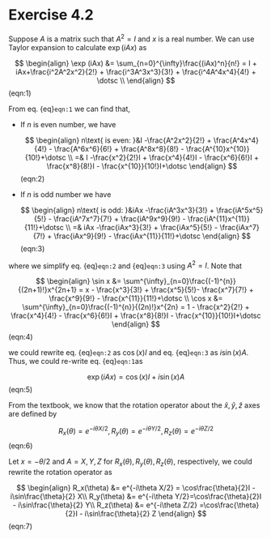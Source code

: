 # Exercise 4.2

Suppose $A$ is a matrix such that $A^2 = I$ and $x$ is a real number. We can use Taylor expansion to calculate $\exp (iAx)$ as

$$
\begin{align}
\exp (iAx) &= \sum_{n=0}^{\infty}\frac{(iAx)^n}{n!} = I + iAx+\frac{i^2A^2x^2}{2!} + \frac{i^3A^3x^3}{3!} + \frac{i^4A^4x^4}{4!} + \dotsc \\
\end{align}
$$(eqn:1)

From eq. {eq}`eqn:1` we can find that, 

* If $n$​ is even number, we have

  $$
  \begin{align}
  n\text{ is even: }&I -\frac{A^2x^2}{2!} + \frac{A^4x^4}{4!} - \frac{A^6x^6}{6!} + \frac{A^8x^8}{8!} - \frac{A^{10}x^{10}}{10!}+\dotsc  \\
  =& I -\frac{x^2}{2!}I + \frac{x^4}{4!}I - \frac{x^6}{6!}I + \frac{x^8}{8!}I - \frac{x^{10}}{10!}I+\dotsc 
  \end{align}
  $$(eqn:2)

* If $n$ is odd number we have

  $$
  \begin{align}
  n\text{ is odd: }&iAx -\frac{iA^3x^3}{3!} + \frac{iA^5x^5}{5!} - \frac{iA^7x^7}{7!} + \frac{iA^9x^9}{9!} - \frac{iA^{11}x^{11}}{11!}+\dotsc  \\
  =& iAx -\frac{iAx^3}{3!} + \frac{iAx^5}{5!} - \frac{iAx^7}{7!} + \frac{iAx^9}{9!} - \frac{iAx^{11}}{11!}+\dotsc 
  \end{align}
  $$(eqn:3)

where we simplify eq. {eq}`eqn:2` and {eq}`eqn:3` using $A^2 = I$​. Note that 

$$
\begin{align}
\sin x &= \sum^{\infty}_{n=0}\frac{(-1)^{n}}{(2n+1)!}x^{2n+1}  = x - \frac{x^3}{3!} + \frac{x^5}{5!}- \frac{x^7}{7!} + \frac{x^9}{9!} - \frac{x^{11}}{11!}+\dotsc \\
\cos x &= \sum^{\infty}_{n=0}\frac{(-1)^{n}}{(2n)!}x^{2n} = 1 - \frac{x^2}{2!} + \frac{x^4}{4!} - \frac{x^6}{6!}I + \frac{x^8}{8!}I - \frac{x^{10}}{10!}I+\dotsc 
\end{align}
$$(eqn:4)

we could rewrite eq. {eq}`eqn:2` as $\cos(x) I$ and eq. {eq}`eqn:3` as $i\sin(x)A$. Thus, we could re-write eq. {eq}`eqn:1`as 

$$
\exp (iAx) = \cos(x)I+  i\sin(x)A
$$(eqn:5)

From the textbook, we know that the rotation operator about the $\hat{x}, \hat{y}, \hat{z}$ axes are defined by

$$
R_x(\theta) = e^{-i\theta X/2}, R_y(\theta) = e^{-i\theta Y/2}, R_z(\theta) = e^{-i\theta Z/2}
$$(eqn:6)

Let $x = -\theta/2$ and $A = X, Y, Z$ for $R_x(\theta), R_y(\theta), R_z(\theta)$, respectively, we could rewrite the rotation operator as 

$$
\begin{align}
R_x(\theta) &= e^{-i\theta X/2} = \cos\frac{\theta}{2}I - i\sin\frac{\theta}{2} X\\
R_y(\theta) &= e^{-i\theta Y/2}=\cos\frac{\theta}{2}I - i\sin\frac{\theta}{2} Y\\
R_z(\theta) &= e^{-i\theta Z/2} =\cos\frac{\theta}{2}I - i\sin\frac{\theta}{2} Z
\end{align}
$$(eqn:7)
